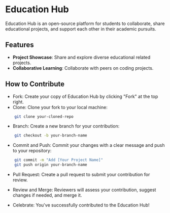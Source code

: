 
# Education Hub 

Education Hub is an open-source platform for students to collaborate, share educational projects, and support each other in their academic pursuits.


## Features

- **Project Showcase**: Share and explore diverse educational related projects.
- **Collaborative Learning**: Collaborate with peers on coding projects.



## How to Contribute

- Fork: Create your copy of Education Hub by clicking "Fork" at the top right.
- Clone: Clone your fork to your local machine:

```bash
    git clone your-cloned-repo
```
- Branch: Create a new branch for your contribution:
```bash
    git checkout -b your-branch-name
```

- Commit and Push: Commit your changes with a clear message and push to your repository:

```bash
    git commit -m "Add [Your Project Name]"
    git push origin your-branch-name
```
- Pull Request: Create a pull request to submit your contribution for review.

- Review and Merge: Reviewers will assess your contribution, suggest changes if needed, and merge it.

- Celebrate: You've successfully contributed to the Education Hub!


